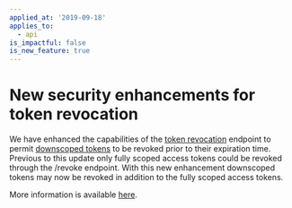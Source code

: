 ```yaml
---
applied_at: '2019-09-18'
applies_to:
  - api
is_impactful: false
is_new_feature: true
---
```


# New security enhancements for token revocation

We have enhanced the capabilities of the [token
revocation](endpoint://post-oauth2-revoke/) endpoint to permit
[downscoped tokens][downscope] to be
revoked prior to their expiration time. Previous to this update only fully
scoped access tokens could be revoked through the /revoke endpoint. With this
new enhancement downscoped tokens may now be revoked in addition to the fully
scoped access tokens.

More information is available [here][blog_token_revocation].

[blog_token_revocation]: https://medium.com/box-developer-blog/new-security-enhancements-for-revoking-access-tokens-79b9960a7ce2
[downscope]: g://authentication/tokens/downscope
